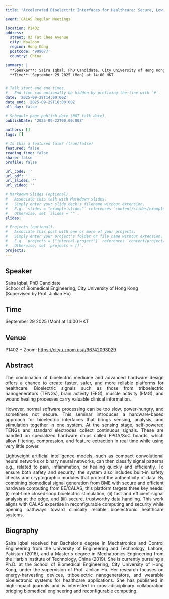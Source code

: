 ```yaml
---
title: "Accelerated Bioelectric Interfaces for Healthcare: Secure, Low-Latency Edge AI from Sensing to Stimulation"

event: CALAS Regular Meetings

location: P1402
address:
  street: 83 Tat Chee Avenue
  city: Kowloon
  region: Hong Kong
  postcode: '999077'
  country: China

summary: |
  **Speaker**: Saira Iqbal, PhD Candidate, City University of Hong Kong<br>
  **Time**: September 29 2025 (Mon) at 14:00 HKT


# Talk start and end times.
#   End time can optionally be hidden by prefixing the line with `#`.
date: '2025-09-29T14:00:00Z'
date_end: '2025-09-29T16:00:00Z'
all_day: false

# Schedule page publish date (NOT talk date).
publishDate: '2025-09-22T00:00:00Z'

authors: []
tags: []

# Is this a featured talk? (true/false)
featured: false
reading_time: false
share: false
profile: false

url_code: ''
url_pdf: ''
url_slides: ''
url_video: ''

# Markdown Slides (optional).
#   Associate this talk with Markdown slides.
#   Simply enter your slide deck's filename without extension.
#   E.g. `slides = "example-slides"` references `content/slides/example-slides.md`.
#   Otherwise, set `slides = ""`.
slides:

# Projects (optional).
#   Associate this post with one or more of your projects.
#   Simply enter your project's folder or file name without extension.
#   E.g. `projects = ["internal-project"]` references `content/project/deep-learning/index.md`.
#   Otherwise, set `projects = []`.
projects:
---
```

## Speaker
Saira Iqbal, PhD Candidate <br>
School of Biomedical Engineering, City University of Hong Kong (Supervised by Prof. Jinlian Hu)

## Time
September 29 2025 (Mon) at 14:00 HKT

## Venue
P1402 + Zoom: https://cityu.zoom.us/j/96742093029

## Abstract
<div style="text-align: justify">
The combination of bioelectric medicine and advanced hardware design offers a chance to create faster, safer, and more reliable platforms for healthcare. Bioelectric signals such as those from triboelectric nanogenerators (TENGs), brain activity (EEG), muscle activity (EMG), and wound healing processes carry valuable clinical information. 

However, normal software processing can be too slow, power-hungry, and sometimes not secure. This seminar introduces a hardware-based approach for bioelectric interfaces that brings sensing, analysis, and stimulation together in one system. At the sensing stage, self-powered TENGs and standard electrodes collect continuous signals. These are handled on specialized hardware chips called FPGA/SoC boards, which allow filtering, compression, and feature extraction in real time while using very little power. 

Lightweight artificial intelligence models, such as compact convolutional neural networks or binary neural networks, can then classify signal patterns e.g., related to pain, inflammation, or healing quickly and efficiently. To ensure both safety and security, the system also includes built-in safety checks and cryptographic modules that protect the authenticity of data. By combining biomedical signal generation from BME with secure and efficient hardware computing from EE/CALAS, this platform targets three key needs: (i) real-time closed-loop bioelectric stimulation, (ii) fast and efficient signal analysis at the edge, and (iii) secure, trustworthy data handling. This work aligns with CALAS expertise in reconfigurable computing and security while opening pathways toward clinically reliable bioelectronic healthcare systems.
</div>

## Biography
<div style="text-align: justify">
Saira Iqbal received her Bachelor's degree in Mechatronics and Control Engineering from the University of Engineering and Technology, Lahore, Pakistan (2016), and a Master's degree in Mechatronics Engineering from the Harbin Institute of Technology, China (2019). She is currently pursuing a Ph.D. at the School of Biomedical Engineering, City University of Hong Kong, under the supervision of Prof. Jinlian Hu. Her research focuses on energy-harvesting devices, triboelectric nanogenerators, and wearable bioelectronic systems for healthcare applications. She has published in high-impact journals and is interested in cross-disciplinary collaboration bridging biomedical engineering and reconfigurable computing.
</div>